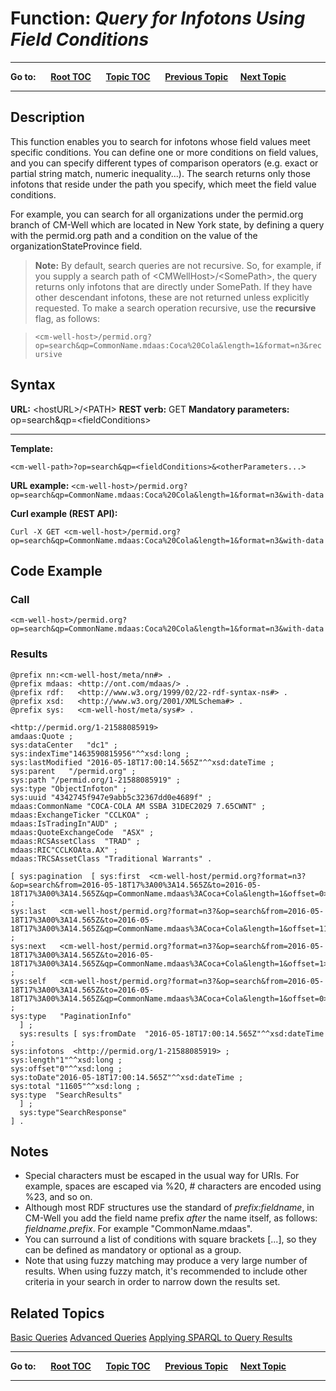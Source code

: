 # Function: *Query for Infotons Using Field Conditions* #

----

**Go to:** &nbsp;&nbsp;&nbsp;&nbsp; [**Root TOC**](CM-Well.RootTOC.md) &nbsp;&nbsp;&nbsp;&nbsp; [**Topic TOC**](API.TOC.md) &nbsp;&nbsp;&nbsp;&nbsp; [**Previous Topic**](API.Get.GetSingleInfotonByUUID.md)&nbsp;&nbsp;&nbsp;&nbsp; [**Next Topic**](API.Query.ApplySPARQLToQueryResults.md)  

----

## Description ##
This function enables you to search for infotons whose field values meet specific conditions. You can define one or more conditions on field values, and you can specify different types of comparison operators (e.g. exact or partial string match, numeric inequality...). The search returns only those infotons that reside under the path you specify, which meet the field value conditions.

For example, you can search for all organizations under the permid.org branch of CM-Well which are located in New York state, by defining a query with the permid.org path and a condition on the value of the organizationStateProvince field.

>**Note:** By default, search queries are not recursive. So, for example, if you supply a search path of \<CMWellHost\>/\<SomePath\>, the query returns only infotons that are directly under SomePath. If they have other descendant infotons, these are not returned unless explicitly requested. To make a search operation recursive, use the **recursive** flag, as follows:

>`<cm-well-host>/permid.org?op=search&qp=CommonName.mdaas:Coca%20Cola&length=1&format=n3&recursive`

## Syntax ##

**URL:** \<hostURL\>/\<PATH\>
**REST verb:** GET
**Mandatory parameters:** op=search&qp=\<fieldConditions\>

----------

**Template:**

    <cm-well-path>?op=search&qp=<fieldConditions>&<otherParameters...>

**URL example:**
   `<cm-well-host>/permid.org?op=search&qp=CommonName.mdaas:Coca%20Cola&length=1&format=n3&with-data`

**Curl example (REST API):**

    Curl -X GET <cm-well-host>/permid.org?op=search&qp=CommonName.mdaas:Coca%20Cola&length=1&format=n3&with-data

## Code Example ##

### Call ###

    <cm-well-host>/permid.org?op=search&qp=CommonName.mdaas:Coca%20Cola&length=1&format=n3&with-data

### Results ###

    @prefix nn:<cm-well-host/meta/nn#> .
    @prefix mdaas: <http://ont.com/mdaas/> .
    @prefix rdf:   <http://www.w3.org/1999/02/22-rdf-syntax-ns#> .
    @prefix xsd:   <http://www.w3.org/2001/XMLSchema#> .
    @prefix sys:   <cm-well-host/meta/sys#> .
    
    <http://permid.org/1-21588085919>
    amdaas:Quote ;
    sys:dataCenter   "dc1" ;
    sys:indexTime"1463590815956"^^xsd:long ;
    sys:lastModified "2016-05-18T17:00:14.565Z"^^xsd:dateTime ;
    sys:parent   "/permid.org" ;
    sys:path "/permid.org/1-21588085919" ;
    sys:type "ObjectInfoton" ;
    sys:uuid "4342745f947e9abb5c32367dd0e4689f" ;
    mdaas:CommonName "COCA-COLA AM SSBA 31DEC2029 7.65CWNT" ;
    mdaas:ExchangeTicker "CCLKOA" ;
    mdaas:IsTradingIn"AUD" ;
    mdaas:QuoteExchangeCode  "ASX" ;
    mdaas:RCSAssetClass  "TRAD" ;
    mdaas:RIC"CCLKOAta.AX" ;
    mdaas:TRCSAssetClass "Traditional Warrants" .
    
    [ sys:pagination  [ sys:first  <cm-well-host/permid.org?format=n3?&op=search&from=2016-05-18T17%3A00%3A14.565Z&to=2016-05-18T17%3A00%3A14.565Z&qp=CommonName.mdaas%3ACoca+Cola&length=1&offset=0> ;
    sys:last   <cm-well-host/permid.org?format=n3?&op=search&from=2016-05-18T17%3A00%3A14.565Z&to=2016-05-18T17%3A00%3A14.565Z&qp=CommonName.mdaas%3ACoca+Cola&length=1&offset=11605> ;
    sys:next   <cm-well-host/permid.org?format=n3?&op=search&from=2016-05-18T17%3A00%3A14.565Z&to=2016-05-18T17%3A00%3A14.565Z&qp=CommonName.mdaas%3ACoca+Cola&length=1&offset=1> ;
    sys:self   <cm-well-host/permid.org?format=n3?&op=search&from=2016-05-18T17%3A00%3A14.565Z&to=2016-05-18T17%3A00%3A14.565Z&qp=CommonName.mdaas%3ACoca+Cola&length=1&offset=0> ;
    sys:type   "PaginationInfo"
      ] ;
      sys:results [ sys:fromDate  "2016-05-18T17:00:14.565Z"^^xsd:dateTime ;
    sys:infotons  <http://permid.org/1-21588085919> ;
    sys:length"1"^^xsd:long ;
    sys:offset"0"^^xsd:long ;
    sys:toDate"2016-05-18T17:00:14.565Z"^^xsd:dateTime ;
    sys:total "11605"^^xsd:long ;
    sys:type  "SearchResults"
      ] ;
      sys:type"SearchResponse"
    ] .

## Notes ##

* Special characters must be escaped in the usual way for URIs. For example, spaces are escaped via %20, # characters are encoded using %23, and so on.
* Although most RDF structures use the standard of *prefix:fieldname*, in CM-Well you add the field name prefix *after* the name itself, as follows: *fieldname.prefix*. For example "CommonName.mdaas".
* You can surround a list of conditions with square brackets [...], so they can be defined as mandatory or optional as a group.
* Note that using fuzzy matching may produce a very large number of results. When using fuzzy match, it's recommended to include other criteria in your search in order to narrow down the results set.

## Related Topics ##
[Basic Queries](DevGuide.BasicQueries.md)
[Advanced Queries](DevGuide.AdvancedQueries.md)
[Applying SPARQL to Query Results](API.Query.ApplySPARQLToQueryResults.md)

----

**Go to:** &nbsp;&nbsp;&nbsp;&nbsp; [**Root TOC**](CM-Well.RootTOC.md) &nbsp;&nbsp;&nbsp;&nbsp; [**Topic TOC**](API.TOC.md) &nbsp;&nbsp;&nbsp;&nbsp; [**Previous Topic**](API.Get.GetSingleInfotonByUUID.md)&nbsp;&nbsp;&nbsp;&nbsp; [**Next Topic**](API.Query.ApplySPARQLToQueryResults.md)  

----